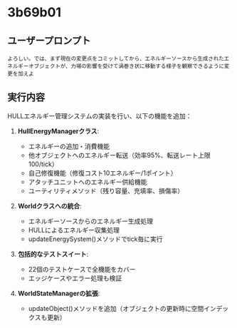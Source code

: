 # 3b69b01

## ユーザープロンプト

```
よろしい。では、まず現在の変更点をコミットしてから、エネルギーソースから生成されたエネルギーオブジェクトが、力場の影響を受けて渦巻き状に移動する様子を観察できるように変更を加えよ
```

## 実行内容

HULLエネルギー管理システムの実装を行い、以下の機能を追加：

1. **HullEnergyManagerクラス**:
   - エネルギーの追加・消費機能
   - 他オブジェクトへのエネルギー転送（効率95%、転送レート上限100/tick）
   - 自己修復機能（修復コスト10エネルギー/1ポイント）
   - アタッチユニットへのエネルギー供給機能
   - ユーティリティメソッド（残り容量、充填率、損傷率）

2. **Worldクラスへの統合**:
   - エネルギーソースからのエネルギー生成処理
   - HULLによるエネルギー収集処理
   - updateEnergySystem()メソッドでtick毎に実行

3. **包括的なテストスイート**:
   - 22個のテストケースで全機能をカバー
   - エッジケースやエラー処理も検証

4. **WorldStateManagerの拡張**:
   - updateObject()メソッドを追加（オブジェクトの更新時に空間インデックスも更新）